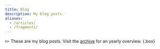 ```yaml
---
title: Blog
description: My blog posts.
aliases:
  - /articles/
  - /fragments/
---
```


✏️ These are my blog posts. Visit the [archive](/writings/archive/) for an yearly overview.
{.box}
